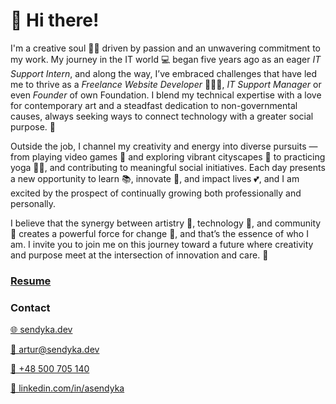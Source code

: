 # 👋 **Hi there!** 

I'm a creative soul 👨‍🎨 driven by passion and an unwavering commitment to my work. My journey in the IT world 💻 began five years ago as an eager *IT Support Intern*, and along the way, I’ve embraced challenges that have led me to thrive as a *Freelance Website Developer* 👨🏼‍💻, *IT Support Manager* or even *Founder* of own Foundation. I blend my technical expertise with a love for contemporary art and a steadfast dedication to non-governmental causes, always seeking ways to connect technology with a greater social purpose. 🤗

Outside the job, I channel my creativity and energy into diverse pursuits — from playing video games 👾 and exploring vibrant cityscapes 🌆 to practicing yoga 🧘🏻, and contributing to meaningful social initiatives. Each day presents a new opportunity to learn 📚, innovate 🧪, and impact lives 💕, and I am excited by the prospect of continually growing both professionally and personally.

I believe that the synergy between artistry 🎨, technology 📱, and community 👥 creates a powerful force for change 💪, and that’s the essence of who I am. I invite you to join me on this journey toward a future where creativity and purpose meet at the intersection of innovation and care. 🫶

### [Resume](https://sendyka.dev/resume)

### **Contact**

[🌐 sendyka.dev](https://sendyka.dev)

[📧 artur@sendyka.dev](mailto:artur@sendyka.dev)

[📱 +48 500 705 140](tel:+48500705140)

[🔗 linkedin.com/in/asendyka](https://www.linkedin.com/in/asendyka/)




